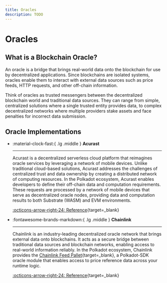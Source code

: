```yaml
---
title: Oracles
description: TODO
---
```


# Oracles

## What is a Blockchain Oracle?

An oracle is a bridge that brings real-world data onto the blockchain for use by decentralized applications. Since blockchains are isolated systems, oracles enable them to interact with external data sources such as price feeds, HTTP requests, and other off-chain information.

Think of oracles as trusted messengers between the decentralized blockchain world and traditional data sources. They can range from simple, centralized solutions where a single trusted entity provides data, to complex decentralized networks where multiple providers stake assets and face penalties for incorrect data submission.

## Oracle Implementations

<div class="grid cards" markdown>

-   :material-clock-fast:{ .lg .middle } __Acurast__

    ---

    Acurast is a decentralized serverless cloud platform that reimagines oracle services by leveraging a network of mobile devices. Unlike traditional cloud-based solutions, Acurast addresses the challenges of centralized trust and data ownership by creating a distributed network of computing resources.
    In the Polkadot ecosystem, Acurast enables developers to define their off-chain data and computation requirements. These requests are processed by a network of mobile devices that serve as decentralized oracle nodes, providing data and computation results to both Substrate (WASM) and EVM environments.

    [:octicons-arrow-right-24: Reference](https://acurast.com/){target=\_blank}

-   :fontawesome-brands-markdown:{ .lg .middle } __Chainlink__

    ---

    Chainlink is an industry-leading decentralized oracle network that brings external data onto blockchains. It acts as a secure bridge between traditional data sources and blockchain networks, enabling access to real-world information reliably. In the Polkadot ecosystem, Chainlink provides the [Chainlink Feed Pallet](https://github.com/smartcontractkit/chainlink-polkadot/tree/master/pallet-chainlink-feed){target=\_blank}, a Polkadot-SDK oracle module that enables access to price reference data across your runtime logic.

    [:octicons-arrow-right-24: Reference](https://chain.link/){target=\_blank}

</div>